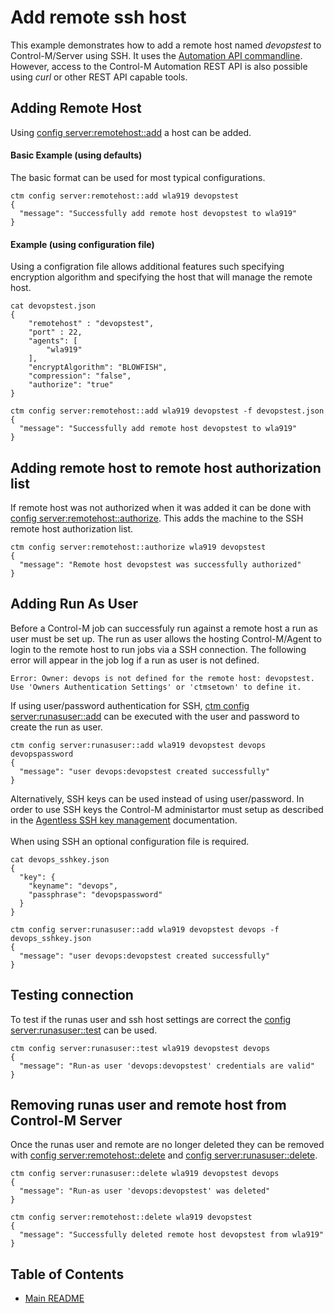 # Add remote ssh host

This example demonstrates how to add a remote host named *devopstest* to Control-M/Server using SSH.  It uses the [Automation API commandline](https://docs.bmc.com/docs/automation-api/9191/installation-857507310.html).  However, access to the Control-M Automation REST API is also possible using *curl* or other REST API capable tools.

## Adding Remote Host
Using [config server:remotehost::add](https://docs.bmc.com/docs/automation-api/9191/config-service-869536965.html#Configservice-configserver:remotehost::add) a host can be added.

#### Basic Example (using defaults)
The basic format can be used for most typical configurations.
```
ctm config server:remotehost::add wla919 devopstest
{
  "message": "Successfully add remote host devopstest to wla919"
}
```

#### Example (using configuration file)
Using a configration file allows additional features such specifying encryption algorithm and specifying the host that will manage the remote host.
```
cat devopstest.json
{
    "remotehost" : "devopstest",
    "port" : 22,
    "agents": [
        "wla919"
    ],
    "encryptAlgorithm": "BLOWFISH",
    "compression": "false",
    "authorize": "true"
}

ctm config server:remotehost::add wla919 devopstest -f devopstest.json
{
  "message": "Successfully add remote host devopstest to wla919"
}
```


## Adding remote host to remote host authorization list
If remote host was not authorized when it was added it can be done with [config server:remotehost::authorize](https://docs.bmc.com/docs/automation-api/9191/config-service-869536965.html#Configservice-configserver:remotehost::authorize).  This adds the machine to the SSH remote host authorization list.
```
ctm config server:remotehost::authorize wla919 devopstest
{
  "message": "Remote host devopstest was successfully authorized"
}
```

## Adding Run As User
Before a Control-M job can successfuly run against a remote host a run as user must be set up.  The run as user allows the hosting Control-M/Agent to login to the remote host to run jobs via a SSH connection.
The following error will appear in the job log if a run as user is not defined.  
```
Error: Owner: devops is not defined for the remote host: devopstest. Use 'Owners Authentication Settings' or 'ctmsetown' to define it.
```

If using user/password authentication for SSH, [ctm config server:runasuser::add](https://docs.bmc.com/docs/automation-api/9191/config-service-869536965.html#Configservice-runasuser_addconfigserver:runasuser::add) can be executed with the user and password to create the run as user.
```
ctm config server:runasuser::add wla919 devopstest devops devopspassword
{
  "message": "user devops:devopstest created successfully"
}

```
Alternatively, SSH keys can be used instead of using user/password.  In order to use SSH keys the Control-M administartor must setup as described in the [Agentless SSH key management](
http://documents.bmc.com/supportu/9.0.19/help/Main_help/en-US/index.htm#SSHKeyGeneration.htm) documentation.
<br><br>
When using SSH an optional configuration file is required.
```
cat devops_sshkey.json
{
  "key": {
    "keyname": "devops",
    "passphrase": "devopspassword"
  }
}

ctm config server:runasuser::add wla919 devopstest devops -f devops_sshkey.json
{
  "message": "user devops:devopstest created successfully"
}
```

## Testing connection
To test if the runas user and ssh host settings are correct the [config server:runasuser::test](https://docs.bmc.com/docs/automation-api/9191/config-service-869536965.html#Configservice-runasuser_testconfigserver:runasuser::test) can be used.
```
ctm config server:runasuser::test wla919 devopstest devops
{
  "message": "Run-as user 'devops:devopstest' credentials are valid"
}
```

## Removing runas user and remote host from Control-M Server
Once the runas user and remote are no longer deleted they can be removed with [config server:remotehost::delete](https://docs.bmc.com/docs/automation-api/9191/config-service-869536965.html#Configservice-configserver:remotehost::delete)
and [config server:runasuser::delete](https://docs.bmc.com/docs/automation-api/9191/config-service-869536965.html#Configservice-configserver:runasuser::delete).
```
ctm config server:runasuser::delete wla919 devopstest devops
{
  "message": "Run-as user 'devops:devopstest' was deleted"
}

ctm config server:remotehost::delete wla919 devopstest
{
  "message": "Successfully deleted remote host devopstest from wla919"
}
```

## Table of Contents
* [Main README](../README.md)
